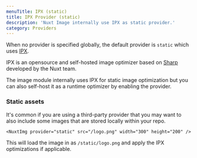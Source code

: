 ```yaml
---
menuTitle: IPX (static)
title: IPX Provider (static)
description: 'Nuxt Image internally use IPX as static provider.'
category: Providers
---
```


When no provider is specified globally, the default provider is `static` which uses [IPX](https://github.com/nuxt-contrib/ipx).

IPX is an opensource and self-hosted image optimizer based on [Sharp](https://github.com/lovell/sharp) developed by the Nuxt team.

The image module internally uses IPX for static image optimization but you can also self-host it as a runtime optimizer by enabling the provider.


### Static assets

It's common if you are using a third-party provider that you may want to also include some images
that are stored locally within your repo. 

```vue
<NuxtImg provider="static" src="/logo.png" width="300" height="200" />
```

This will load the image in as `/static/logo.png` and apply the IPX optimizations if applicable.

